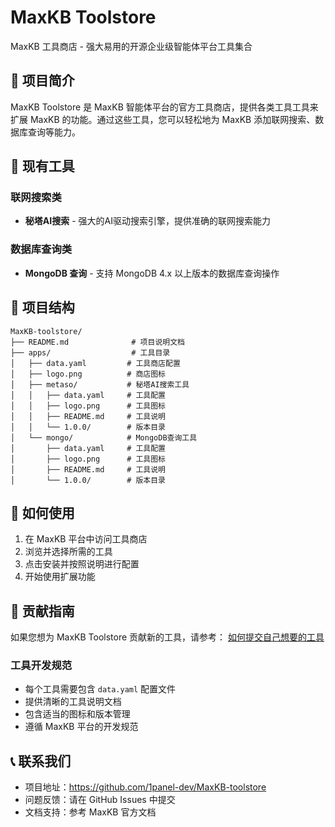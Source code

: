 # MaxKB Toolstore

MaxKB 工具商店 - 强大易用的开源企业级智能体平台工具集合

## 📖 项目简介

MaxKB Toolstore 是 MaxKB 智能体平台的官方工具商店，提供各类工具工具来扩展 MaxKB 的功能。通过这些工具，您可以轻松地为 MaxKB 添加联网搜索、数据库查询等能力。

## 🚀 现有工具

### 联网搜索类
- **秘塔AI搜索** - 强大的AI驱动搜索引擎，提供准确的联网搜索能力

### 数据库查询类  
- **MongoDB 查询** - 支持 MongoDB 4.x 以上版本的数据库查询操作

## 📁 项目结构

```
MaxKB-toolstore/
├── README.md              # 项目说明文档
├── apps/                  # 工具目录
│   ├── data.yaml         # 工具商店配置
│   ├── logo.png          # 商店图标
│   ├── metaso/           # 秘塔AI搜索工具
│   │   ├── data.yaml     # 工具配置
│   │   ├── logo.png      # 工具图标
│   │   ├── README.md     # 工具说明
│   │   └── 1.0.0/        # 版本目录
│   └── mongo/            # MongoDB查询工具
│       ├── data.yaml     # 工具配置
│       ├── logo.png      # 工具图标
│       ├── README.md     # 工具说明
│       └── 1.0.0/        # 版本目录
```

## 🔧 如何使用

1. 在 MaxKB 平台中访问工具商店
2. 浏览并选择所需的工具
3. 点击安装并按照说明进行配置
4. 开始使用扩展功能

## 🤝 贡献指南

如果您想为 MaxKB Toolstore 贡献新的工具，请参考：
[如何提交自己想要的工具](./如何提交工具.md)

### 工具开发规范

- 每个工具需要包含 `data.yaml` 配置文件
- 提供清晰的工具说明文档
- 包含适当的图标和版本管理
- 遵循 MaxKB 平台的开发规范


## 📞 联系我们

- 项目地址：https://github.com/1panel-dev/MaxKB-toolstore
- 问题反馈：请在 GitHub Issues 中提交
- 文档支持：参考 MaxKB 官方文档

